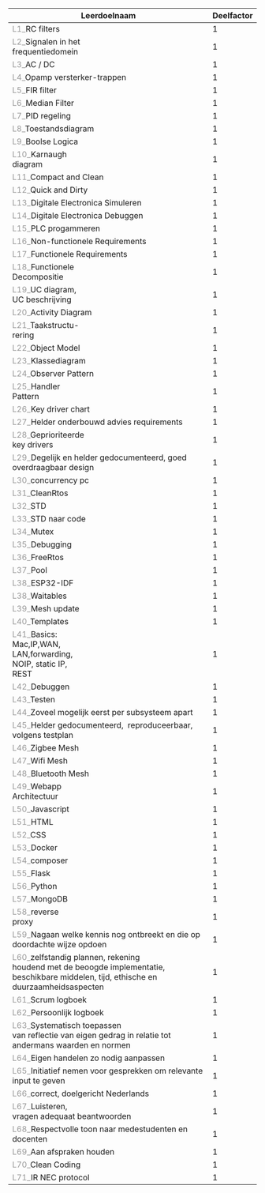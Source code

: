 |Leerdoelnaam|Deelfactor|
|---|---|
|<font color="#999999">L1_</font>RC filters|1|
|<font color="#999999">L2_</font>Signalen in het&nbsp;<br>frequentiedomein|1|
|<font color="#999999">L3_</font>AC / DC|1|
|<font color="#999999">L4_</font>Opamp versterker-trappen|1|
|<font color="#999999">L5_</font>FIR filter|1|
|<font color="#999999">L6_</font>Median Filter|1|
|<font color="#999999">L7_</font>PID regeling|1|
|<font color="#999999">L8_</font>Toestandsdiagram|1|
|<font color="#999999">L9_</font>Boolse Logica|1|
|<font color="#999999">L10_</font>Karnaugh<br>diagram|1|
|<font color="#999999">L11_</font>Compact and Clean|1|
|<font color="#999999">L12_</font>Quick and Dirty|1|
|<font color="#999999">L13_</font>Digitale Electronica Simuleren|1|
|<font color="#999999">L14_</font>Digitale Electronica Debuggen|1|
|<font color="#999999">L15_</font>PLC progammeren|1|
|<font color="#999999">L16_</font>Non-functionele Requirements|1|
|<font color="#999999">L17_</font>Functionele Requirements|1|
|<font color="#999999">L18_</font>Functionele<br>Decompositie|1|
|<font color="#999999">L19_</font>UC diagram,<br>UC beschrijving|1|
|<font color="#999999">L20_</font>Activity Diagram|1|
|<font color="#999999">L21_</font>Taakstructu-<br>rering|1|
|<font color="#999999">L22_</font>Object Model|1|
|<font color="#999999">L23_</font>Klassediagram|1|
|<font color="#999999">L24_</font>Observer Pattern|1|
|<font color="#999999">L25_</font>Handler<br>Pattern|1|
|<font color="#999999">L26_</font>Key driver chart|1|
|<font color="#999999">L27_</font>Helder onderbouwd advies requirements|1|
|<font color="#999999">L28_</font>Geprioriteerde<br>key drivers|1|
|<font color="#999999">L29_</font>Degelijk en helder gedocumenteerd, goed overdraagbaar design|1|
|<font color="#999999">L30_</font>concurrency pc|1|
|<font color="#999999">L31_</font>CleanRtos|1|
|<font color="#999999">L32_</font>STD|1|
|<font color="#999999">L33_</font>STD naar code|1|
|<font color="#999999">L34_</font>Mutex|1|
|<font color="#999999">L35_</font>Debugging|1|
|<font color="#999999">L36_</font>FreeRtos|1|
|<font color="#999999">L37_</font>Pool|1|
|<font color="#999999">L38_</font>ESP32-IDF|1|
|<font color="#999999">L38_</font>Waitables|1|
|<font color="#999999">L39_</font>Mesh update|1|
|<font color="#999999">L40_</font>Templates|1|
|<font color="#999999">L41_</font>Basics:<br>Mac,IP,WAN,<br>LAN,forwarding,<br>NOIP, static IP,<br>REST|1|
|<font color="#999999">L42_</font>Debuggen|1|
|<font color="#999999">L43_</font>Testen|1|
|<font color="#999999">L44_</font>Zoveel mogelijk eerst per subsysteem apart|1|
|<font color="#999999">L45_</font>Helder gedocumenteerd,&nbsp; reproduceerbaar, volgens testplan|1|
|<font color="#999999">L46_</font>Zigbee Mesh|1|
|<font color="#999999">L47_</font>Wifi Mesh|1|
|<font color="#999999">L48_</font>Bluetooth Mesh|1|
|<font color="#999999">L49_</font>Webapp<br>Architectuur|1|
|<font color="#999999">L50_</font>Javascript|1|
|<font color="#999999">L51_</font>HTML|1|
|<font color="#999999">L52_</font>CSS|1|
|<font color="#999999">L53_</font>Docker|1|
|<font color="#999999">L54_</font>composer|1|
|<font color="#999999">L55_</font>Flask|1|
|<font color="#999999">L56_</font>Python|1|
|<font color="#999999">L57_</font>MongoDB|1|
|<font color="#999999">L58_</font>reverse<br>proxy|1|
|<font color="#999999">L59_</font>Nagaan welke kennis nog ontbreekt en die op doordachte wijze opdoen|1|
|<font color="#999999">L60_</font>zelfstandig plannen, rekening <br>houdend met de beoogde implementatie, beschikbare middelen, tijd, ethische en duurzaamheidsaspecten|1|
|<font color="#999999">L61_</font>Scrum logboek|1|
|<font color="#999999">L62_</font>Persoonlijk logboek|1|
|<font color="#999999">L63_</font>Systematisch toepassen <br>van reflectie van eigen gedrag in relatie tot andermans waarden en normen|1|
|<font color="#999999">L64_</font>Eigen handelen zo nodig aanpassen|1|
|<font color="#999999">L65_</font>Initiatief nemen voor gesprekken om relevante input te geven|1|
|<font color="#999999">L66_</font>correct, doelgericht Nederlands|1|
|<font color="#999999">L67_</font>Luisteren, <br>vragen adequaat beantwoorden|1|
|<font color="#999999">L68_</font>Respectvolle toon naar medestudenten en docenten|1|
|<font color="#999999">L69_</font>Aan afspraken houden|1|
|<font color="#999999">L70_</font>Clean Coding|1|
|<font color="#999999">L71_</font>IR NEC protocol|1|
